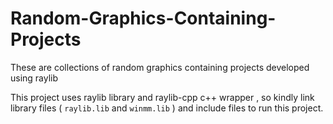 # Random-Graphics-Containing-Projects
These are collections of random graphics containing projects developed using raylib

This project uses raylib library and raylib-cpp c++ wrapper , so kindly link library files ( `raylib.lib` and `winmm.lib` ) and include files to run this project.
